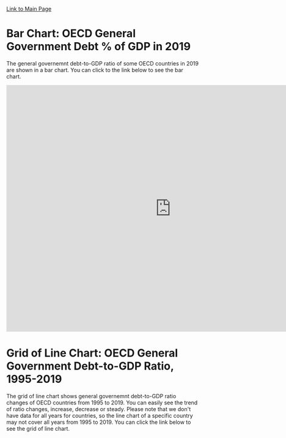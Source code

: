 [Link to Main Page](/README.md)

# Bar Chart: OECD General Government Debt % of GDP in 2019
The general governemnt debt-to-GDP ratio of some OECD countries in 2019 are shown in a bar chart. 
You can click to the link below to see the bar chart.
<iframe src="https://data.oecd.org/chart/6gR1" width="860" height="645" style="border: 0" mozallowfullscreen="true" webkitallowfullscreen="true" allowfullscreen="true"><a href="https://data.oecd.org/chart/6gR1" target="_blank">OECD Chart: General government debt, Total, % of GDP, Annual, 2019</a></iframe>

# Grid of Line Chart: OECD General Government Debt-to-GDP Ratio, 1995-2019
The grid of line chart shows general governemnt debt-to-GDP ratio changes of OECD countries from 1995 to 2019. You can easily see the trend of ratio changes, increase, decrease or steady. Please note that we don't have data for all years for countries, so the line chart of a specific country may not cover all years from 1995 to 2019.
You can click the link below to see the grid of line chart.
<div class="flourish-embed flourish-chart" data-src="visualisation/5299410"><script src="https://public.flourish.studio/resources/embed.js"></script></div>
